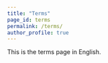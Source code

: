 ```yaml
---
title: "Terms"
page_id: terms
permalink: /terms/
author_profile: true
---
```


This is the terms page in English.
